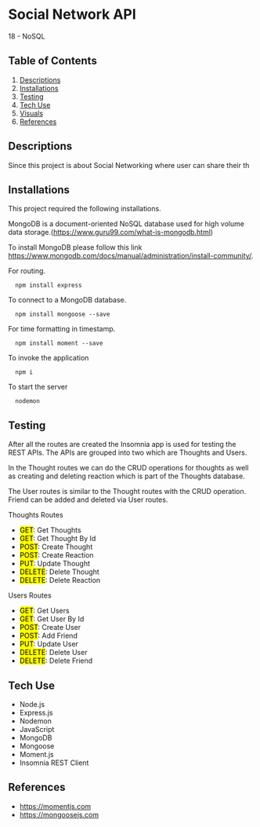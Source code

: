 # Social Network API
18 - NoSQL

## Table of Contents

1. [Descriptions](#descriptions)
2. [Installations](#installations)
3. [Testing](#testing)
4. [Tech Use](#techUse)
5. [Visuals](#visuals)
6. [References](#references)


## Descriptions
Since this project is about Social Networking where user can share their th


## Installations
This project required the following installations.  

MongoDB is a document-oriented NoSQL database used for high volume data storage.(https://www.guru99.com/what-is-mongodb.html)

To install MongoDB please follow this link https://www.mongodb.com/docs/manual/administration/install-community/.

For routing.
```pip
  npm install express
```

To connect to a MongoDB database.
```pip
  npm install mongoose --save
```

For time formatting in timestamp.
```pip
  npm install moment --save
```

To invoke the application
```pip
  npm i
```

To start the server
```pip
  nodemon
```

## Testing
After all the routes are created the Insomnia app is used for testing the REST APIs. The APIs are grouped into two which are Thoughts and Users. 

In the Thought routes we can do the CRUD operations for thoughts as well as creating and deleting reaction which is part of the Thoughts database.

The User routes is similar to the Thought routes with the CRUD operation. Friend can be added and deleted via User routes. 

Thoughts Routes
  * <mark>GET</mark>: Get Thoughts
  * <mark>GET</mark>: Get Thought By Id
  * <mark>POST</mark>: Create Thought
  * <mark>POST</mark>: Create Reaction
  * <mark>PUT</mark>: Update Thought
  * <mark>DELETE</mark>: Delete Thought
  * <mark>DELETE</mark>: Delete Reaction

Users Routes
  * <mark>GET</mark>: Get Users
  * <mark>GET</mark>: Get User By Id
  * <mark>POST</mark>: Create User
  * <mark>POST</mark>: Add Friend
  * <mark>PUT</mark>: Update User
  * <mark>DELETE</mark>: Delete User
  * <mark>DELETE</mark>: Delete Friend

## Tech Use
  * Node.js
  * Express.js
  * Nodemon
  * JavaScript
  * MongoDB
  * Mongoose
  * Moment.js
  * Insomnia REST Client

## References
  * https://momentjs.com
  * https://mongoosejs.com

